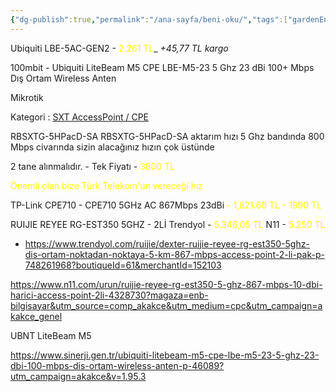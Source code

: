 ```yaml
---
{"dg-publish":true,"permalink":"/ana-sayfa/beni-oku/","tags":["gardenEntry"],"noteIcon":"","created":"2023-10-19T04:20:15.323+03:00","updated":"2023-12-22T00:52:16.085+03:00"}
---
```


Ubiquiti LBE-5AC-GEN2 - <font color="#ffff00">2.261  TL</font>_ _+45,77 TL kargo_ 

100mbit - Ubiquiti LiteBeam M5 CPE LBE-M5-23 5 Ghz 23 dBi 100+ Mbps Dış Ortam Wireless Anten

Mikrotik

Kategori : [SXT AccessPoint / CPE](https://wi.com.tr/Mikrotik-SXT-Sextant-BuildIn-Anten)

RBSXTG-5HPacD-SA
RBSXTG-5HPacD-SA aktarım hızı 5 Ghz bandında 800 Mbps civarında sizin alacağınız hızın çok üstünde 

2 tane alınmalıdır. - Tek Fiyatı - <font color="#ffff00">3800 TL</font> 

<font color="#ffff00">Önemli olan bize Türk Telekom'un vereceği hız</font>

TP-Link CPE710 - CPE710 5GHz AC 867Mbps 23dBi <font color="#ffff00">- 1,821.60 TL - 1990 TL</font>

RUIJIE REYEE RG-EST350 5GHZ - 2Lİ 
Trendyol - <font color="#ffff00">5.346,05 TL</font>
N11 - <font color="#ffff00">5.250 TL  </font>

- https://www.trendyol.com/ruijie/dexter-ruijie-reyee-rg-est350-5ghz-dis-ortam-noktadan-noktaya-5-km-867-mbps-access-point-2-li-pak-p-748261968?boutiqueId=61&merchantId=152103

https://www.n11.com/urun/ruijie-reyee-rg-est350-5-ghz-867-mbps-10-dbi-harici-access-point-2li-4328730?magaza=enb-bilgisayar&utm_source=comp_akakce&utm_medium=cpc&utm_campaign=akakce_genel


UBNT LiteBeam M5

https://www.sinerji.gen.tr/ubiquiti-litebeam-m5-cpe-lbe-m5-23-5-ghz-23-dbi-100-mbps-dis-ortam-wireless-anten-p-46089?utm_campaign=akakce&v=1.95.3 

